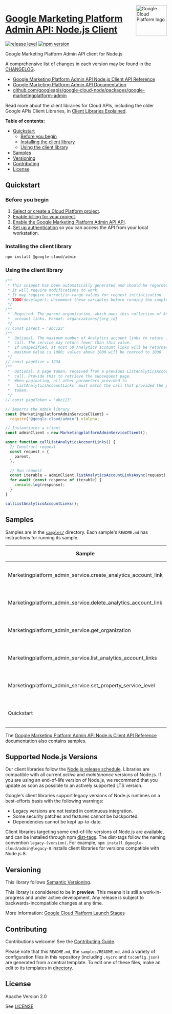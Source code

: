[//]: # "This README.md file is auto-generated, all changes to this file will be lost."
[//]: # "To regenerate it, use `python -m synthtool`."
<img src="https://avatars2.githubusercontent.com/u/2810941?v=3&s=96" alt="Google Cloud Platform logo" title="Google Cloud Platform" align="right" height="96" width="96"/>

# [Google Marketing Platform Admin API: Node.js Client](https://github.com/googleapis/google-cloud-node/tree/main/packages/google-marketingplatform-admin)

[![release level](https://img.shields.io/badge/release%20level-preview-yellow.svg?style=flat)](https://cloud.google.com/terms/launch-stages)
[![npm version](https://img.shields.io/npm/v/@google-cloud/admin.svg)](https://www.npmjs.org/package/@google-cloud/admin)




Google Marketing Platform Admin API client for Node.js


A comprehensive list of changes in each version may be found in
[the CHANGELOG](https://github.com/googleapis/google-cloud-node/tree/main/packages/google-marketingplatform-admin/CHANGELOG.md).

* [Google Marketing Platform Admin API Node.js Client API Reference][client-docs]
* [Google Marketing Platform Admin API Documentation][product-docs]
* [github.com/googleapis/google-cloud-node/packages/google-marketingplatform-admin](https://github.com/googleapis/google-cloud-node/tree/main/packages/google-marketingplatform-admin)

Read more about the client libraries for Cloud APIs, including the older
Google APIs Client Libraries, in [Client Libraries Explained][explained].

[explained]: https://cloud.google.com/apis/docs/client-libraries-explained

**Table of contents:**


* [Quickstart](#quickstart)
  * [Before you begin](#before-you-begin)
  * [Installing the client library](#installing-the-client-library)
  * [Using the client library](#using-the-client-library)
* [Samples](#samples)
* [Versioning](#versioning)
* [Contributing](#contributing)
* [License](#license)

## Quickstart

### Before you begin

1.  [Select or create a Cloud Platform project][projects].
1.  [Enable billing for your project][billing].
1.  [Enable the Google Marketing Platform Admin API API][enable_api].
1.  [Set up authentication][auth] so you can access the
    API from your local workstation.

### Installing the client library

```bash
npm install @google-cloud/admin
```


### Using the client library

```javascript
/**
 * This snippet has been automatically generated and should be regarded as a code template only.
 * It will require modifications to work.
 * It may require correct/in-range values for request initialization.
 * TODO(developer): Uncomment these variables before running the sample.
 */
/**
 *  Required. The parent organization, which owns this collection of Analytics
 *  account links. Format: organizations/{org_id}
 */
// const parent = 'abc123'
/**
 *  Optional. The maximum number of Analytics account links to return in one
 *  call. The service may return fewer than this value.
 *  If unspecified, at most 50 Analytics account links will be returned. The
 *  maximum value is 1000; values above 1000 will be coerced to 1000.
 */
// const pageSize = 1234
/**
 *  Optional. A page token, received from a previous ListAnalyticsAccountLinks
 *  call. Provide this to retrieve the subsequent page.
 *  When paginating, all other parameters provided to
 *  `ListAnalyticsAccountLinks` must match the call that provided the page
 *  token.
 */
// const pageToken = 'abc123'

// Imports the Admin library
const {MarketingplatformAdminServiceClient} =
  require('@google-cloud/admin').v1alpha;

// Instantiates a client
const adminClient = new MarketingplatformAdminServiceClient();

async function callListAnalyticsAccountLinks() {
  // Construct request
  const request = {
    parent,
  };

  // Run request
  const iterable = adminClient.listAnalyticsAccountLinksAsync(request);
  for await (const response of iterable) {
    console.log(response);
  }
}

callListAnalyticsAccountLinks();

```



## Samples

Samples are in the [`samples/`](https://github.com/googleapis/google-cloud-node/tree/main/packages/google-marketingplatform-admin/samples) directory. Each sample's `README.md` has instructions for running its sample.

| Sample                      | Source Code                       | Try it |
| --------------------------- | --------------------------------- | ------ |
| Marketingplatform_admin_service.create_analytics_account_link | [source code](https://github.com/googleapis/google-cloud-node/blob/main/packages/google-marketingplatform-admin/samples/generated/v1alpha/marketingplatform_admin_service.create_analytics_account_link.js) | [![Open in Cloud Shell][shell_img]](https://console.cloud.google.com/cloudshell/open?git_repo=https://github.com/googleapis/google-cloud-node&page=editor&open_in_editor=packages/google-marketingplatform-admin/samples/generated/v1alpha/marketingplatform_admin_service.create_analytics_account_link.js,packages/google-marketingplatform-admin/samples/README.md) |
| Marketingplatform_admin_service.delete_analytics_account_link | [source code](https://github.com/googleapis/google-cloud-node/blob/main/packages/google-marketingplatform-admin/samples/generated/v1alpha/marketingplatform_admin_service.delete_analytics_account_link.js) | [![Open in Cloud Shell][shell_img]](https://console.cloud.google.com/cloudshell/open?git_repo=https://github.com/googleapis/google-cloud-node&page=editor&open_in_editor=packages/google-marketingplatform-admin/samples/generated/v1alpha/marketingplatform_admin_service.delete_analytics_account_link.js,packages/google-marketingplatform-admin/samples/README.md) |
| Marketingplatform_admin_service.get_organization | [source code](https://github.com/googleapis/google-cloud-node/blob/main/packages/google-marketingplatform-admin/samples/generated/v1alpha/marketingplatform_admin_service.get_organization.js) | [![Open in Cloud Shell][shell_img]](https://console.cloud.google.com/cloudshell/open?git_repo=https://github.com/googleapis/google-cloud-node&page=editor&open_in_editor=packages/google-marketingplatform-admin/samples/generated/v1alpha/marketingplatform_admin_service.get_organization.js,packages/google-marketingplatform-admin/samples/README.md) |
| Marketingplatform_admin_service.list_analytics_account_links | [source code](https://github.com/googleapis/google-cloud-node/blob/main/packages/google-marketingplatform-admin/samples/generated/v1alpha/marketingplatform_admin_service.list_analytics_account_links.js) | [![Open in Cloud Shell][shell_img]](https://console.cloud.google.com/cloudshell/open?git_repo=https://github.com/googleapis/google-cloud-node&page=editor&open_in_editor=packages/google-marketingplatform-admin/samples/generated/v1alpha/marketingplatform_admin_service.list_analytics_account_links.js,packages/google-marketingplatform-admin/samples/README.md) |
| Marketingplatform_admin_service.set_property_service_level | [source code](https://github.com/googleapis/google-cloud-node/blob/main/packages/google-marketingplatform-admin/samples/generated/v1alpha/marketingplatform_admin_service.set_property_service_level.js) | [![Open in Cloud Shell][shell_img]](https://console.cloud.google.com/cloudshell/open?git_repo=https://github.com/googleapis/google-cloud-node&page=editor&open_in_editor=packages/google-marketingplatform-admin/samples/generated/v1alpha/marketingplatform_admin_service.set_property_service_level.js,packages/google-marketingplatform-admin/samples/README.md) |
| Quickstart | [source code](https://github.com/googleapis/google-cloud-node/blob/main/packages/google-marketingplatform-admin/samples/quickstart.js) | [![Open in Cloud Shell][shell_img]](https://console.cloud.google.com/cloudshell/open?git_repo=https://github.com/googleapis/google-cloud-node&page=editor&open_in_editor=packages/google-marketingplatform-admin/samples/quickstart.js,packages/google-marketingplatform-admin/samples/README.md) |



The [Google Marketing Platform Admin API Node.js Client API Reference][client-docs] documentation
also contains samples.

## Supported Node.js Versions

Our client libraries follow the [Node.js release schedule](https://github.com/nodejs/release#release-schedule).
Libraries are compatible with all current _active_ and _maintenance_ versions of
Node.js.
If you are using an end-of-life version of Node.js, we recommend that you update
as soon as possible to an actively supported LTS version.

Google's client libraries support legacy versions of Node.js runtimes on a
best-efforts basis with the following warnings:

* Legacy versions are not tested in continuous integration.
* Some security patches and features cannot be backported.
* Dependencies cannot be kept up-to-date.

Client libraries targeting some end-of-life versions of Node.js are available, and
can be installed through npm [dist-tags](https://docs.npmjs.com/cli/dist-tag).
The dist-tags follow the naming convention `legacy-(version)`.
For example, `npm install @google-cloud/admin@legacy-8` installs client libraries
for versions compatible with Node.js 8.

## Versioning

This library follows [Semantic Versioning](http://semver.org/).







This library is considered to be in **preview**. This means it is still a
work-in-progress and under active development. Any release is subject to
backwards-incompatible changes at any time.


More Information: [Google Cloud Platform Launch Stages][launch_stages]

[launch_stages]: https://cloud.google.com/terms/launch-stages

## Contributing

Contributions welcome! See the [Contributing Guide](https://github.com/googleapis/google-cloud-node/blob/main/CONTRIBUTING.md).

Please note that this `README.md`, the `samples/README.md`,
and a variety of configuration files in this repository (including `.nycrc` and `tsconfig.json`)
are generated from a central template. To edit one of these files, make an edit
to its templates in
[directory](https://github.com/googleapis/synthtool).

## License

Apache Version 2.0

See [LICENSE](https://github.com/googleapis/google-cloud-node/blob/main/LICENSE)

[client-docs]: https://cloud.google.com/nodejs/docs/reference/marketingplatformadminapi/latest
[product-docs]: https://developers.google.com/analytics/devguides/config/gmp/v1
[shell_img]: https://gstatic.com/cloudssh/images/open-btn.png
[projects]: https://console.cloud.google.com/project
[billing]: https://support.google.com/cloud/answer/6293499#enable-billing
[enable_api]: https://console.cloud.google.com/flows/enableapi?apiid=marketingplatformadmin.googleapis.com
[auth]: https://cloud.google.com/docs/authentication/external/set-up-adc-local

